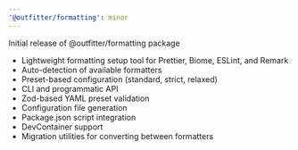 ```yaml
---
'@outfitter/formatting': minor
---
```


Initial release of @outfitter/formatting package

- Lightweight formatting setup tool for Prettier, Biome, ESLint, and Remark
- Auto-detection of available formatters
- Preset-based configuration (standard, strict, relaxed)
- CLI and programmatic API
- Zod-based YAML preset validation
- Configuration file generation
- Package.json script integration
- DevContainer support
- Migration utilities for converting between formatters
